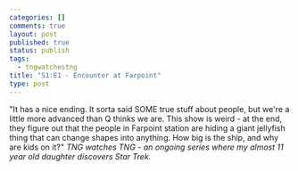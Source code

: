 ```yaml
--- 
categories: []
comments: true
layout: post
published: true
status: publish
tags: 
  - tngwatchestng
title: "S1:E1 - Encounter at Farpoint"
type: post
---
```

"It has a nice ending. It sorta said SOME true stuff about people, but we're a little more advanced than Q thinks we are. This show is weird - at the end, they figure out that the people in Farpoint station are hiding a giant jellyfish thing that can change shapes into anything. How big is the ship, and why are kids on it?"
<em>TNG watches TNG - an ongoing series where my almost 11 year old daughter discovers Star Trek.</em>
